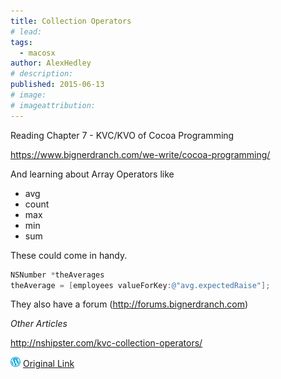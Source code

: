 ```yaml
---
title: Collection Operators
# lead:
tags:
  - macosx
author: AlexHedley
# description:
published: 2015-06-13
# image:
# imageattribution:
---
```


Reading Chapter 7 - KVC/KVO of Cocoa Programming

https://www.bignerdranch.com/we-write/cocoa-programming/

And learning about Array Operators like

- avg
- count
- max
- min
- sum

These could come in handy.

```objectivec
NSNumber *theAverages
theAverage = [employees valueForKey:@"avg.expectedRaise"];
```

They also have a forum (http://forums.bignerdranch.com)

_Other Articles_

http://nshipster.com/kvc-collection-operators/

![Wordpress](../images/wordpress.png "Wordpress") [Original Link](https://alexhedley.wordpress.com/2015/06/13/collection-operators/)
